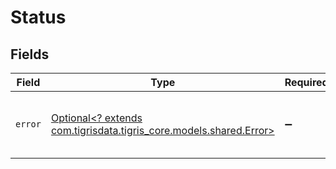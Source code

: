 # Status


## Fields

| Field                                                                                              | Type                                                                                               | Required                                                                                           | Description                                                                                        |
| -------------------------------------------------------------------------------------------------- | -------------------------------------------------------------------------------------------------- | -------------------------------------------------------------------------------------------------- | -------------------------------------------------------------------------------------------------- |
| `error`                                                                                            | [Optional<? extends com.tigrisdata.tigris_core.models.shared.Error>](../../models/shared/Error.md) | :heavy_minus_sign:                                                                                 | The Error type defines a logical error model                                                       |
